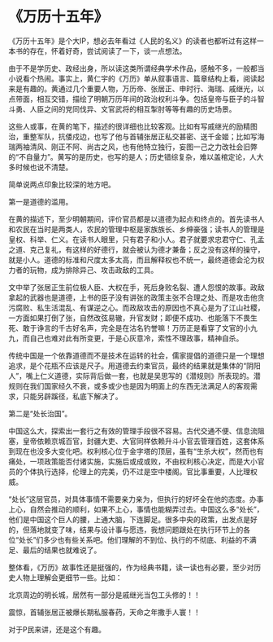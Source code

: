 # 《万历十五年》

《万历十五年》是个大IP，想必去年看过《人民的名义》的读者也都听过有这样一本书的存在，怀着好奇，尝试阅读了一下，谈一点想法。

由于不是学历史、政经出身，所以读这类所谓经典学术作品，感触不多，一般都当小说看个热闹。事实上，黄仁宇的《万历》单从叙事语言、篇章结构上看，阅读起来是有趣的。黄通过几个重要人物，万历帝、张居正、申时行、海瑞、戚继光，以点带面，相互交错，描绘了明朝万历年间的政治权利斗争。包括皇帝与臣子的斗智斗勇、人臣之间的党同伐异、文官武将的相互掣肘等等有趣的历史场景。

这些人或事，在黄的笔下，描述的很详细也比较客观。比如有写戚继光的励精图治，重整军队，抗倭戍边，也写了他与首辅张居正私交甚密、送千金姬；比如写海瑞两袖清风、刚正不阿、尚古之风，也有他特立独行，妄图一己之力改社会旧弊的“不自量力”。黄写的是历史，也写的是人；历史错综复杂，难以盖棺定论，人大多时候也说不清楚。

简单说两点印象比较深的地方吧。

第一是道德的滥用。

在黄的描述下，至少明朝期间，评价官员都是以道德为起点和终点的。首先读书人和农民在当时是两类人，农民的管理中枢是家族族长、乡绅豪强；读书人的管理是皇权、科举、仁义。在读书人眼里，只有君子和小人。君子就要求忠君守仁、孔孟之道、克己复礼，有这样的好德行，就会被认为德才兼备；反之没有这样的操守，就是小人。道德的标准和尺度太多太高，而且解释权也不统一，最终道德会沦为权力者的玩物，成为排除异己、攻击政敌的工具。

文中举了张居正生前位极人臣、大权在手，死后身败名裂、遭人怨恨的故事。政敌拿起的武器也是道德，上书的臣子没有讲张的政策主张不合理之处、而是攻击他贪污腐败、私生活混乱、有谋逆之心。而政敌攻击的原因也不真心是为了江山社稷，一方面如果打倒了张，自然改弦易辙，升官发财；即便不成功、也能落下不畏生死、敢于诤言的千古好名声，完全是在沽名钓誉嘛！万历正是看穿了文官的小九九，而自己也难对此有所变更，于是心灰意冷，索性不理政事，精神自杀。

传统中国是一个依靠道德而不是技术在运转的社会，儒家提倡的道德只是一个理想追求，是个花瓶不应该是尺子。用道德去约束官员，最终的结果就是集体的“阴阳人”，嘴上仁义道德，实际背后做一套，也就是吴思写的《潜规则》所表现的。潜规则在我们国家经久不衰，或多或少也是因为明面上的东西无法满足人的客观需求，只能另辟蹊径，私底下解决了。

第二是“处长治国”。

中国这么大，探索出一套行之有效的管理手段很不容易。古代交通不便、信息流阻塞，皇帝依赖京城百官，封疆大吏、大官同样依赖升斗小官去管理百姓，这套体系到现在也没多大变化吧。权利核心位于金字塔的顶层，虽有“生杀大权”，然而也有痛处，一项政策能否付诸实施，实施后或成或败，不由权利核心决定，而是大小官员的个体执行选择，伦理上的完美，仍不过是空中楼阁。官比事重要，人比理权威。

“处长”这层官员，对具体事情不需要亲力亲为，但执行的好坏全在他的态度。办事上心，自然会推动的顺利，如果不上心，事情也能糊弄过去。中国这么多“处长”，他们是中国这个巨人的腰，上通大脑，下连脚足。很多中央的政策，出发点是好的，但落地就变了味，结果与设计事与愿违，我想问题跟处在执行环节上的各位“处长”们多少也有些关系吧。他们理解的不到位、执行的不彻底、利益的不满足、最后的结果也就难说了。

整体看，《万历》故事性还是挺强的，作为经典书籍，读一读也有必要，至少对历史人物上理解会更细节一些。比如：

北京周边的明长城，居然有一部分是戚继光当包工头修的！！

震惊，首辅张居正被爆长期私服春药，天命之年撒手人寰！！

对于P民来讲，还是这个有趣。


